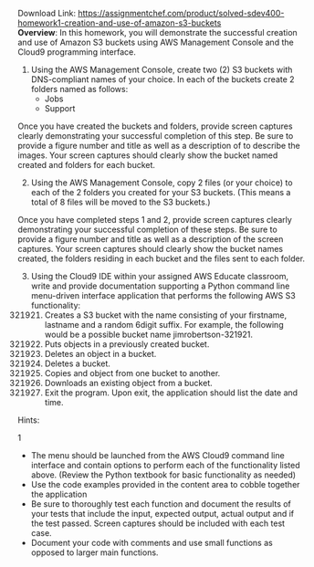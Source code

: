 Download Link: https://assignmentchef.com/product/solved-sdev400-homework1-creation-and-use-of-amazon-s3-buckets
<br>
<strong>Overview</strong>: In this homework, you will demonstrate the successful creation and use of Amazon S3 buckets using AWS Management Console and the Cloud9 programming interface.

<ol>

 <li>Using the AWS Management Console, create two (2) S3 buckets with DNS-compliant names of your choice. In each of the buckets create 2 folders named as follows:

  <ul>

   <li>Jobs</li>

   <li>Support</li>

  </ul></li>

</ol>

Once you have created the buckets and folders, provide screen captures clearly demonstrating your successful completion of this step. Be sure to provide a figure number and title as well as a description of to describe the images. Your screen captures should clearly show the bucket named created and folders for each bucket.

<ol start="2">

 <li>Using the AWS Management Console, copy 2 files (or your choice) to each of the 2 folders you created for your S3 buckets. (This means a total of 8 files will be moved to the S3 buckets.)</li>

</ol>

Once you have completed steps 1 and 2, provide screen captures clearly demonstrating your successful completion of these steps. Be sure to provide a figure number and title as well as a description of the screen captures. Your screen captures should clearly show the bucket names created, the folders residing in each bucket and the files sent to each folder.

<ol start="3">

 <li>Using the Cloud9 IDE within your assigned AWS Educate classroom, write and provide documentation supporting a Python command line menu-driven interface application that performs the following AWS S3 functionality:

  <ol start="321921">

   <li>Creates a S3 bucket with the name consisting of your firstname, lastname and a random 6digit suffix. For example, the following would be a possible bucket name jimrobertson-321921.</li>

   <li>Puts objects in a previously created bucket.</li>

   <li>Deletes an object in a bucket.</li>

   <li>Deletes a bucket.</li>

   <li>Copies and object from one bucket to another.</li>

   <li>Downloads an existing object from a bucket.</li>

   <li>Exit the program. Upon exit, the application should list the date and time.</li>

  </ol></li>

</ol>

Hints:

1




<ul>

 <li>The menu should be launched from the AWS Cloud9 command line interface and contain options to perform each of the functionality listed above. (Review the Python textbook for basic functionality as needed)</li>

 <li>Use the code examples provided in the content area to cobble together the application</li>

 <li>Be sure to thoroughly test each function and document the results of your tests that include the input, expected output, actual output and if the test passed. Screen captures should be included with each test case.</li>

 <li>Document your code with comments and use small functions as opposed to larger main functions.</li>

</ul>